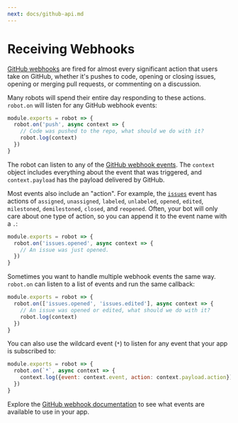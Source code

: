 ```yaml
---
next: docs/github-api.md
---
```


# Receiving Webhooks

[GitHub webhooks](https://developer.github.com/webhooks/) are fired for almost every significant action that users take on GitHub, whether it's pushes to code, opening or closing issues, opening or merging pull requests, or commenting on a discussion.

Many robots will spend their entire day responding to these actions. `robot.on` will listen for any GitHub webhook events:

```js
module.exports = robot => {
  robot.on('push', async context => {
    // Code was pushed to the repo, what should we do with it?
    robot.log(context)
  })
}
```

The robot can listen to any of the [GitHub webhook events](https://developer.github.com/webhooks/#events). The `context` object includes everything about the event that was triggered, and `context.payload` has the payload delivered by GitHub.

Most events also include an "action". For example, the [`issues`](https://developer.github.com/v3/activity/events/types/#issuesevent) event has actions of `assigned`, `unassigned`, `labeled`, `unlabeled`, `opened`, `edited`, `milestoned`, `demilestoned`, `closed`, and `reopened`. Often, your bot will only care about one type of action, so you can append it to the event name with a `.`:

```js
module.exports = robot => {
  robot.on('issues.opened', async context => {
    // An issue was just opened.
  })
}
```

Sometimes you want to handle multiple webhook events the same way. `robot.on` can listen to a list of events and run the same callback:

```js
module.exports = robot => {
  robot.on(['issues.opened', 'issues.edited'], async context => {
    // An issue was opened or edited, what should we do with it?
    robot.log(context)
  })
}
```

You can also use the wildcard event (`*`) to listen for any event that your app is subscribed to:

```js
module.exports = robot => {
  robot.on(`*`, async context => {
    context.log({event: context.event, action: context.payload.action})
  })
}
```

Explore the [GitHub webhook documentation](https://developer.github.com/webhooks/#events) to see what events are available to use in your app.
